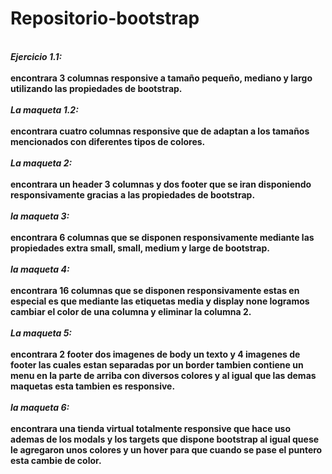 # Repositorio-bootstrap
<br/>***Ejercicio 1.1:***<br/>
<br/>**encontrara 3 columnas responsive a tamaño pequeño, mediano y largo utilizando las propiedades de bootstrap.**<br/>
<br/>***La maqueta 1.2:***<br/>
<br/>**encontrara cuatro columnas responsive que de adaptan a los tamaños mencionados con diferentes tipos de colores.**<br/>
<br/>***La maqueta 2:***<br/>
<br/>**encontrara un header 3 columnas y dos footer que se iran disponiendo responsivamente gracias a las propiedades de bootstrap.**<br/>
<br/>***la maqueta 3:***<br/>
<br/>**encontrara 6 columnas que se disponen responsivamente mediante las propiedades extra small, small, medium y large de bootstrap.**<br/>
<br/>***la maqueta 4:***<br/>
<br/>**encontrara 16 columnas que se disponen responsivamente estas en especial es que mediante las etiquetas media y display none logramos cambiar el color de una columna y eliminar la columna 2.**<br/>
<br/>***La maqueta 5:***<br/>
<br/>**encontrara 2 footer dos imagenes de body un texto y 4 imagenes de footer las cuales estan separadas por un border tambien contiene un menu en
la parte de arriba con diversos colores y al igual que las demas maquetas esta tambien es responsive.**<br/>
<br/>***la maqueta 6:***<br/>
<br/>**encontrara una tienda virtual totalmente responsive que hace uso ademas de los modals y los targets que dispone bootstrap al igual quese le
agregaron unos colores y un hover para que cuando se pase el puntero esta cambie de color.**<br/>


